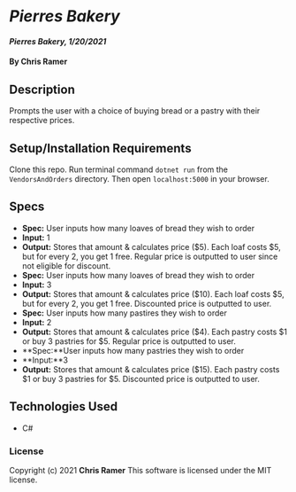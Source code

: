 # *Pierres Bakery*

#### *Pierres Bakery, 1/20/2021*

#### By **Chris Ramer**

## Description

Prompts the user with a choice of buying bread or a pastry with their respective prices.

## Setup/Installation Requirements

Clone this repo. Run terminal command `dotnet run` from the `VendorsAndOrders` directory. Then open `localhost:5000` in your browser.

## Specs

* **Spec:** User inputs how many loaves of bread they wish to order
* **Input:** 1
* **Output:** Stores that amount & calculates price ($5). Each loaf costs $5, but for every 2, you get 1 free. Regular price is  outputted to user since not eligible for discount.
* **Spec:** User inputs how many loaves of bread they wish to order
* **Input:** 3
* **Output:** Stores that amount & calculates price ($10). Each loaf costs $5, but for every 2, you get 1 free. Discounted price is outputted to user.
* **Spec:** User inputs how many pastires they wish to order
* **Input:** 2
* **Output:** Stores that amount & calculates price ($4). Each pastry costs $1 or buy 3 pastries for $5. Regular price is outputted to user.
* **Spec:**User inputs how many pastries they wish to order
* **Input:**3
* **Output:** Stores that amount & calculates price ($15). Each pastry costs $1 or buy 3 pastries for $5. Discounted price is outputted to user.

## Technologies Used

* C#

### License

Copyright (c) 2021 **Chris Ramer**
This software is licensed under the MIT license.